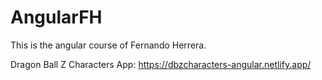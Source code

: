 # AngularFH

This is the angular course of Fernando Herrera.

Dragon Ball Z Characters App: https://dbzcharacters-angular.netlify.app/
